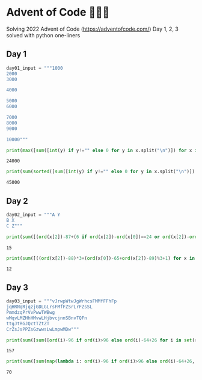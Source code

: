 # Advent of Code 🎄🎄🎄

Solving 2022 Advent of Code (https://adventofcode.com/)
Day 1, 2, 3 solved with python one-liners

## Day 1


```python
day01_input = """1000
2000
3000

4000

5000
6000

7000
8000
9000

10000"""
```


```python
print(max([sum([int(y) if y!="" else 0 for y in x.split("\n")]) for x in day01_input.split("\n\n")]))
```

    24000
    


```python
print(sum(sorted([sum([int(y) if y!="" else 0 for y in x.split("\n")]) for x in day01_input.split("\n\n")])[-3:]))
```

    45000
    

## Day 2


```python
day02_input = """A Y
B X
C Z"""
```


```python
print(sum([(ord(x[2])-87+(6 if ord(x[2])-ord(x[0])==24 or ord(x[2])-ord(x[0])==21 else 3 if ord(x[2])-ord(x[0])==23 else 0)) for x in day02_input.split("\n")]))
```

    15
    


```python
print(sum([((ord(x[2])-88)*3+(ord(x[0])-65+ord(x[2])-89)%3+1) for x in day02_input.split("\n")]))
```

    12
    

## Day 3


```python
day03_input = """vJrwpWtwJgWrhcsFMMfFFhFp
jqHRNqRjqzjGDLGLrsFMfFZSrLrFZsSL
PmmdzqPrVvPwwTWBwg
wMqvLMZHhHMvwLHjbvcjnnSBnvTQFn
ttgJtRGJQctTZtZT
CrZsJsPPZsGzwwsLwLmpwMDw"""
```


```python
print(sum([sum([ord(i)-96 if ord(i)>96 else ord(i)-64+26 for i in set(r[:(len(r)//2)]).intersection(r[(len(r)//2):])]) for r in day03_input.split("\n")]))
```

    157
    


```python
print(sum([sum(map(lambda i: ord(i)-96 if ord(i)>96 else ord(i)-64+26, set(g[0]).intersection(g[1]).intersection(g[2]))) for g in [day03_input.split("\n")[i:i+3] for i in range(0, len(day03_input.split("\n")), 3)]]))
```

    70
    


```python

```
